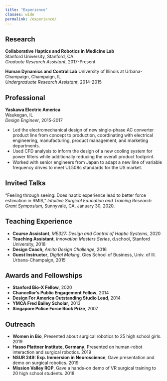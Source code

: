 ```yaml
---
title: "Experience"
classes: wide
permalink: /experience/
---
```


## Research 

**Collaborative Haptics and Robotics in Medicine Lab**<br>
Stanford University, Stanford, CA<br>
_Graduate Research Assistant_, 2017-Present

**Human Dynamics and Control Lab**
University of Illinois at Urbana-Champaign, Champaign, IL<br>
_Undergraduate Research Assistant_, 2014-2015

## Professional
**Yaskawa Electric America**<br>
Waukegan, IL<br>
_Design Engineer_, 2015-2017
* Led the electromechanical design of new single-phase AC converter product line from concept to production,
coordinating with electrical engineering, manufacturing, product management, and marketing departments.
* Used CFD analysis to inform the design of a new cooling system for power ﬁlters while additionally reducing
the overall product footprint.
* Worked with senior engineers from Japan to adapt a new line of variable frequency drives to meet UL508c
standards for the US market.

## Invited Talks
“Feeling through seeing: Does haptic experience lead to better force estimation in RMIS,” _Intuitive Surgical Education and Training Research Grant Symposium_, Sunnyvale, CA, January 30, 2020.

## Teaching Experience
+ **Course Assistant**, _ME327: Design and Control of Haptic Systems_, 2020
+ **Teaching Assistant**, _Innovation Masters Series_, d.school, Stanford University, 2018
+ **Design Coach**, _Amita Design Challenge_, 2016
+ **Guest Instructor**, _Digital Making_, Gies School of Business, Univ. of Ill. Urbana-Champaign, 2015

## Awards and Fellowships
+ **Stanford Bio-X Fellow**, 2020
+ **Chancellor’s Public Engagement Fellow**, 2014
+ **Design For America Outstanding Studio Lead**, 2014
+ **YMCA Fred Bailey Scholar**, 2013
+ **Singapore Police Force Book Prize**, 2007

## Outreach
+ **Women in Bio**, Presented about surgical robotics to 25 high school girls. 2019
+ **Hasso Plattner Institute, Germany**, Presented on human-robot interaction and surgical robotics. 2019
+ **NSUR 249: Exp. Immersion in Neuroscience**, Gave presentation and demo on surgical robotics. 2019
+ **Mission Valley ROP**, Gave a hands-on demo of VR surgical training to 20 high school students. 2018




